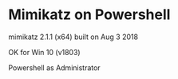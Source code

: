 # Mimikatz on Powershell

mimikatz 2.1.1 (x64) built on Aug  3 2018

OK for Win 10 (v1803)

Powershell as Administrator
